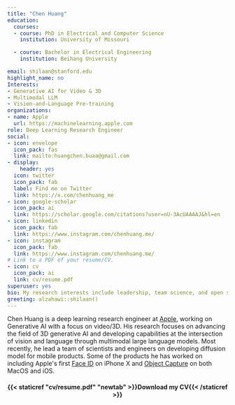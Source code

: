 ```yaml
---
title: "Chen Huang"
education:
  courses:
  - course: PhD in Electrical and Computer Science
    institution: University of Missouri

  - course: Bachelor in Electrical Engineering
    institution: Beihang University

email: shilaan@stanford.edu
highlight_name: no
Interests:
- Generative AI for Video & 3D
- Multimodal LLM
- Vision-and-Language Pre-training
organizations:
- name: Apple
  url: https://machinelearning.apple.com
role: Deep Learning Research Engineer
social:
- icon: envelope
  icon_pack: fas
  link: mailto:huangchen.buaa@gmail.com
- display:
    header: yes
  icon: twitter
  icon_pack: fab
  label: Find me on Twitter
  link: https://x.com/chenhuang_me
- icon: google-scholar
  icon_pack: ai
  link: https://scholar.google.com/citations?user=nU-3AcUAAAAJ&hl=en
- icon: linkedin
  icon_pack: fab
  link: https://www.instagram.com/chenhuang.me/
- icon: instagram
  icon_pack: fab
  link: https://www.instagram.com/chenhuang.me/
# Link to a PDF of your resume/CV.
- icon: cv
  icon_pack: ai
  link: cv/resume.pdf
superuser: yes
bio: My research interests include leadership, team science, and open science
greeting: alzahawi::shilaan()
---
```


Chen Huang is a deep learning research engineer at [Apple](https://machinelearning.apple.com), working on Generative AI with a focus on video/3D. His research focuses on advancing the field of 3D generative AI and developing capabilities at the intersection of vision and language through multimodal large language models. Most recently, he lead a team of scientists and engineers on developing diffusion model for mobile products. Some of the products he has worked on including Apple's first [Face ID](https://en.wikipedia.org/wiki/Face_ID) on iPhone X and [Object Capture](https://youtu.be/88rttSh7NcM?si=HMWCMD7CUoHkerWt) on both MacOS and iOS.

<center> 

#### <i class="fa fa-download" aria-hidden="true" style="color:#035AA6"></i> {{< staticref "cv/resume.pdf" "newtab" >}}Download my CV{{< /staticref >}}
</center> 
